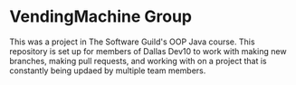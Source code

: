 # VendingMachine Group

This was a project in The Software Guild's OOP Java course. This repository is set up for members of Dallas Dev10 to work with making new branches, making pull requests, and working with on a project that is constantly being updaed by multiple team members.
